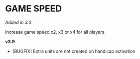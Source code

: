 # GAME SPEED

*Added in 3.0*

Increase game speed x2, x3 or x4 for all players.

**v3.9**

* [BUGFIX] Extra units are not created on handicap activation